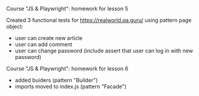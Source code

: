 Course "JS & Playwright": homework for lesson 5

Created 3 functional tests for https://realworld.qa.guru/  using pattern page object:
- user can create new article
- user can add comment
- user can change password (include assert that user can log in with new password)

Course "JS & Playwright": homework for lesson 6

- added buiders (pattern "Builder")
- imports moved to index.js (pattern "Facade")